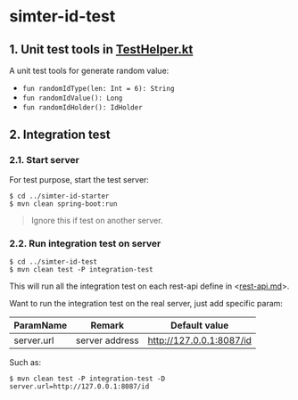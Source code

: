 # simter-id-test

## 1. Unit test tools in [TestHelper.kt]

A unit test tools for generate random value:

- `fun randomIdType(len: Int = 6): String`
- `fun randomIdValue(): Long`
- `fun randomIdHolder(): IdHolder`

## 2. Integration test

### 2.1. Start server

For test purpose, start the test server:

```shell
$ cd ../simter-id-starter
$ mvn clean spring-boot:run
```

> Ignore this if test on another server.

### 2.2. Run integration test on server

```shell
$ cd ../simter-id-test
$ mvn clean test -P integration-test
```

This will run all the integration test on each rest-api define in <[rest-api.md]>.

Want to run the integration test on the real server, just add specific param:

| ParamName  | Remark         | Default value
|------------|----------------|---------------
| server.url | server address | http://127.0.0.1:8087/id

Such as:

```shell
$ mvn clean test -P integration-test -D server.url=http://127.0.0.1:8087/id
```


[TestHelper.kt]: https://github.com/simter/simter-id/blob/master/simter-id-test/src/main/kotlin/tech/simter/id/test/TestHelper.kt
[rest-api.md]: https://github.com/simter/simter-id/blob/master/docs/rest-api.md
